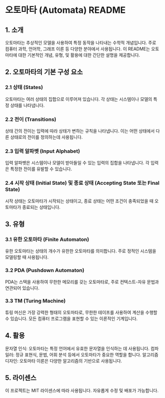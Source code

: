 # 오토마타 (Automata) README
## 1. 소개
오토마타는 추상적인 모델을 사용하여 특정 동작을 나타내는 수학적 개념입니다. 주로 컴퓨터 과학, 언어학, 그래프 이론 등 다양한 분야에서 사용됩니다. 이 README는 오토마타에 대한 기본적인 개념, 유형, 및 활용에 대한 간단한 설명을 제공합니다.

## 2. 오토마타의 기본 구성 요소
### 2.1 상태 (States)
오토마타는 여러 상태의 집합으로 이루어져 있습니다. 각 상태는 시스템이나 모델의 특정 상태를 나타냅니다.

### 2.2 전이 (Transitions)
상태 간의 전이는 입력에 따라 상태가 변하는 규칙을 나타냅니다. 이는 어떤 상태에서 다른 상태로의 전이를 정의하는데 사용됩니다.

### 2.3 입력 알파벳 (Input Alphabet)
입력 알파벳은 시스템이나 모델이 받아들일 수 있는 입력의 집합을 나타냅니다. 각 입력은 특정한 전이를 유발할 수 있습니다.

### 2.4 시작 상태 (Initial State) 및 종료 상태 (Accepting State 또는 Final State)
시작 상태는 오토마타가 시작되는 상태이고, 종료 상태는 어떤 조건이 충족되었을 때 오토마타가 종료되는 상태입니다.

## 3. 유형
### 3.1 유한 오토마타 (Finite Automaton)
유한 오토마타는 상태의 개수가 유한한 오토마타를 의미합니다. 주로 정적인 시스템을 모델링할 때 사용됩니다.

### 3.2 PDA (Pushdown Automaton)
PDA는 스택을 사용하여 무한한 메모리를 갖는 오토마타로, 주로 컨텍스트-자유 문법과 연관되어 있습니다.

### 3.3 TM (Turing Machine)
튜링 머신은 가장 강력한 형태의 오토마타로, 무한한 테이프를 사용하여 계산을 수행할 수 있습니다. 모든 컴퓨터 프로그램을 표현할 수 있는 이론적인 기계입니다.

## 4. 활용
문자열 인식: 오토마타는 특정 언어에서 유효한 문자열을 인식하는 데 사용됩니다.
컴파일러: 정규 표현식, 문법, 어휘 분석 등에서 오토마타가 중요한 역할을 합니다.
알고리즘 디자인: 오토마타 이론은 다양한 알고리즘의 기반으로 사용됩니다.
## 5. 라이센스
이 프로젝트는 MIT 라이센스에 따라 사용됩니다. 자유롭게 수정 및 배포가 가능합니다.







